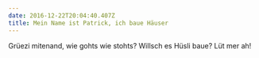 ```yaml
---
date: 2016-12-22T20:04:40.407Z
title: Mein Name ist Patrick, ich baue Häuser
---
```

Grüezi mitenand, wie gohts wie stohts? Willsch es Hüsli baue? Lüt mer ah!

